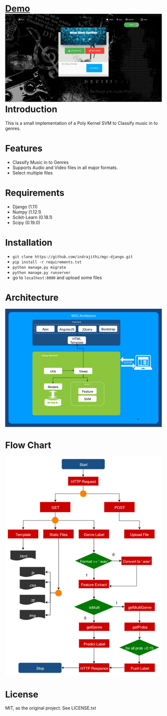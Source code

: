 [Demo](#)
![Screenshot](img.jpg)
Introduction
============

This is a small implementation of a Poly Kernel SVM to Classify music in to genres.

Features
========

* Classify Music in to Genres
* Supports Audio and Video files in all major formats.
* Select multiple files


Requirements
============

* Django (1.11)
* Numpy (1.12.1)
* Scikit-Learn (0.18.1)
* Scipy (0.19.0)


Installation
============
* `git clone https://github.com/indrajithi/mgc-django.git`
* `pip install -r requirements.txt` 
* `python manage.py migrate`
* `python manage.py runserver`
* go to `localhost:8000` and upload some files

Architecture
============
![Architecture](arc.png)

Flow Chart
==========
![Flow Chart](flowchart.png)

License
=======
MIT, as the original project. See LICENSE.txt


